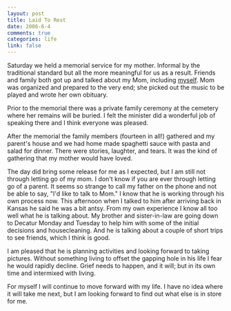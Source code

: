 ```yaml
--- 
layout: post
title: Laid To Rest
date: 2006-6-4
comments: true
categories: life
link: false
---
```

Saturday we held a memorial service for my mother. Informal by the traditional standard but all the more meaningful for us as a result. Friends and family both got up and talked about my Mom, including <a href="http://www.zanshin.net/blogs/000950.html" title="Eulogy for Mom">myself</a>. Mom was organized and prepared to the very end; she picked out the music to be played and wrote her own obituary.

Prior to the memorial there was a private family ceremony at the cemetery where her remains will be buried. I felt the minister did a wonderful job of speaking there and I think everyone was pleased.

After the memorial the family members (fourteen in all!) gathered and my parent's house and we had home made spaghetti sauce with pasta and salad for dinner. There were stories, laughter, and tears. It was the kind of gathering that my mother would have loved.

The day did bring some release for me as I expected, but I am still not through letting go of my mom. I don't know if you are ever through letting go of a parent. It seems so strange to call my father on the phone and not be able to say, "I'd like to talk to Mom." I know that he is working through his own process now. This afternoon when I talked to him after arriving back in Kansas he said he was a bit antsy. From my own experience I know all too well what he is talking about. My brother and sister-in-law are going down to Decatur Monday and Tuesday to help him with some of the initial decisions and housecleaning. And he is talking about a couple of short trips to see friends, which I think is good.

I am pleased that he is planning activities and looking forward to taking pictures. Without something living to offset the gapping hole in his life I fear he would rapidly decline. Grief needs to happen, and it will; but in its own time and intermixed with living.

For myself I will continue to move forward with my life. I have no idea where it will take me next, but I am looking forward to find out what else is in store for me.
